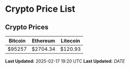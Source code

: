 # Crypto Price List

## Crypto Prices
| Bitcoin | Ethereum | Litecoin |
| ------- | -------- | -------- |
| $95257 | $2704.34 | $120.93 |
**Last Updated:** 2025-02-17 19:20 UTC
**Last Updated:** $DATE$
